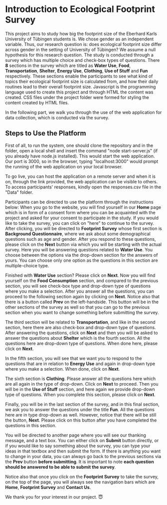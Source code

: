 # Introduction to Ecological Footprint Survey
This project aims to study how big the footprint size of the Eberhard Karls University of Tübingen students is. We chose gender as an independent variable. Thus, our research question is: does ecological footprint size differ across gender in the setting of University of Tübingen? We assume a null hypothesis for this research question. The study is conducted through a survey which has multiple choice and check-box types of questions. There **8** sections in the survey which are titled as **Water Use**, **Food**, **Transportation**, **Shelter**, **Energy Use**, **Clothing**, **Use of Stuff** and **Fun** respectively. These sections enable the participants to see what kind of topics their ecological footprint size is calculated from, and how their daily routines lead to their overall footprint size. Javascript is the programming language used to create this project and through HTML the content was created. CSS files under the project folder were formed for styling the content created by HTML files.

In the following part, we walk you through the use of the web application for data collection, which is conducted via the survey.
## Steps to Use the Platform
First of all, to run the system, one should clone the repository and in the folder, open a local shell and insert the command "node start-server.js" (if you already have node.js installed). This would start the web application. Our port is 3000, so in the browser, typing "localhost:3000" would prompt the running of the web application on your local browser. 

To go live, you can host the application on a remote server and when it is on, through the link provided, the web application can be visible to others. To access participants' responses, kindly open the responses.csv file in the "Data" folder.

Participants can be directed to use the platform through the instructions below:
When you go to the website, you will find yourself in our **Home** page which is in form of a consent form where you can be acquainted with the project and asked for your consent to participate in the study. If you would like to take the survey, you can click on "here" to continue to the survey.
After clicking, you will be directed to **Footprint Survey** whose first section is **Background Questionnaire**, where we ask about some demographical questions such as age and gender. After you respond to these questions, please click on the **Next** button via which you will be starting with the actual survey. Here you will be answering questions related to **Water Use**. You choose between the options via the drop-down section for the answers of yours. You can choose only one option as the questions in this section are multiple-choice type.

Finished with **Water Use** section? Please click on **Next**. Now you will find yourself on the **Food Consumption** section, and compared to the previous section, you will see check-box type and drop-down type of questions where you make a selection. After you answer all the questions, you can proceed to the following section again by clicking on **Next**. Notice also that there is a button called **Prev** on the left-handside. This button will be in the other sections of the survey as well so that you can go to the previous section when you want to change something before submitting the survey.

The third section will be related to **Transportation**, and like in the second section, here there are also check-box and drop-down type of questions. After answering the questions, click on **Next** and then you will be asked to answer the questions about **Shelter** which is the fourth section. All the questions here are drop-down  type of questions. When done here, please click on **Next**.

In the fifth section, you will see that we want you to respond to the questions that are in relation to **Energy Use** and again in drop-down type where you make a selection. When done, click on **Next**.

The sixth section is **Clothing**. Please answer all the questions here which are all again in the type of drop-down. Click on **Next** to proceed. Then you will be in the **Use of Stuff** section, and here again we provide drop-down type of questions. When you complete this section, please click on **Next**.

Finally, you will be in the last section of the survey, and in this final section, we ask you to answer the questions under the title **Fun**. All the questions here are in type drop-down as well. However, notice that there will be still the button, **Next**. Please click on this button after you have completed the questions in this section.

You will be directed to another page where you will see our thanking message, and a text box. You can either click on **Submit** button directly, or if you would like to say something about the survey, you can type your ideas in that textbox and then submit the form. If there is anything you want to change in your data, you can always go back to the previous sections via the **Prev** button **before submitting**. It is important to note **each question should be answered to be able to submit the survey**.

Notice also that once you click on the **Footprint Survey** to take the survey, on the top of the page, you will always see the navigation bars which are **Home**, **Footprint Survey** and **Contact Us**.

We thank you for your interest in our project. :innocent:



```bash

```
